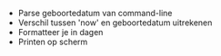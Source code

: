   * Parse geboortedatum van command-line
  * Verschil tussen 'now' en geboortedatum uitrekenen
  * Formatteer je in dagen
  * Printen op scherm
